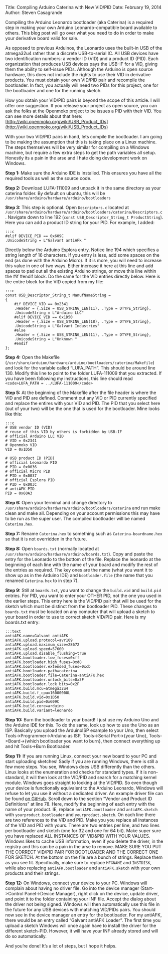 Title: Compiling Arduino Caterina with New VID/PID
Date: February 19, 2014
Author: Steven Casagrande

Compiling the Arduino Leonardo bootloader (aka Caterina) is a required step in making your own Arduino Leonardo-compatible board available to others. This blog post will go over what you need to do in order to make your derivative board valid for sale.

As opposed to previous Arduinos, the Leonardo uses the built-in USB of the atmega32u4 rather than a discrete USB-to-serial IC. All USB devices have two identification numbers: a vendor ID (VID) and a product ID (PID). Each organization that produces USB devices pays the USB-IF for a VID, giving them the ability to self-issue PIDs. Although the Arduino is open source hardware, this does not include the rights to use their VID in derivative products. You must obtain your own VID/PID pair and recompile the bootloader. In fact, you actually will need two PIDs for this project, one for the bootloader and one for the running sketch.

How you obtain your VID/PID pairs is beyond the scope of this article. I will offer one suggestion. If you release your project as open source, you can ask the folks at the Openmoko project to be issues a PID with their VID. You can see more details about that here: [http://wiki.openmoko.org/wiki/USB_Product_IDs](http://wiki.openmoko.org/wiki/USB_Product_IDs)

With your two VID/PID pairs in hand, lets compile the bootloader. I am going to be making the assumption that this is taking place on a Linux machine. The steps themselves will be very similar for compiling on a Windows machine, but require a few extra steps to get the path variables all setup. Honestly its a pain in the arse and I hate doing development work on Windows.

**Step 1:** Make sure the Arduino IDE is installed. This ensures you have all the required tools as well as the source code.

**Step 2:** Download LUFA-111009 and unpack it in the same directory as your caterina folder. By default on ubuntu, this will be `/usr/share/arduino/hardware/arduino/bootloaders`

**Step 3:** This step is optional. Open `Descriptors.c` located at `/usr/share/arduino/hardware/arduino/bootloaders/caterina/Descriptors.c` . Navigate down to line 192 (`const USB_Descriptor_String_t ProductString`). Here you can add a product ID string for your PID. For example, I added:

    :::c
    #elif DEVICE_PID == 0x609C
    .UnicodeString = L"Galvant antiAFk "

Directly below the Arduino Esplora entry. Notice line 194 which specifies a string length of 16 characters. If you entry is less, add some spaces on the end (as done with the Arduino Micro). If it is more, you will need to increase this value in one of two ways. Either increase it here at this line and add spaces to pad out all the existing Arduino strings, or move this line within the #if #endif block. Do the same for the VID entries directly below. Here is the entire block for the VID copied from my file:

    :::c
    const USB_Descriptor_String_t ManufNameString =
    {
        #if DEVICE_VID == 0x2341
        .Header = {.Size = USB_STRING_LEN(11), .Type = DTYPE_String},
        .UnicodeString = L"Arduino LLC"
        #elif DEVICE_VID == 0x1D50
        .Header = {.Size = USB_STRING_LEN(18), .Type = DTYPE_String},
        .UnicodeString = L"Galvant Industries"
        #else
        .Header = {.Size = USB_STRING_LEN(11), .Type = DTYPE_String},
        .UnicodeString = L"Unknown "
        #endif
    };

**Step 4:** Open the Makefile (`/usr/share/arduion/hardware/arduino/bootloaders/caterina/Makefile`) and look for the variable called “LUFA_PATH”. This should be around line 130. Modify this line to point to the folder LUFA-111009 that you extracted. If you have been following my instructions, this line should read `<code>LUFA_PATH = ../LUFA-111009</code>`

**Step 5:** At the beginning of the Makefile after the file header is where the VID and PID are defined. Comment out any VID or PID currently specified and replace the entires with your VID and PID. The PID that you select here (out of your two) will be the one that is used for the bootloader. Mine looks like this:

    :::c
    # USB vendor ID (VID)
    # reuse of this VID by others is forbidden by USB-IF
    # official Arduino LLC VID
    # VID = 0x2341
    # Openmoko VID
    VID = 0x1D50

    # USB product ID (PID)
    # official Leonardo PID
    # PID = 0x0036
    # official Micro PID
    # PID = 0x0037
    # official Esplora PID
    # PID = 0x003C
    # antiAFK PID
    PID = 0x60A3

**Step 6:** Open your terminal and change directory to `/usr/share/arduino/hardware/arduino/bootloaders/caterina` and run make clean and make all. Depending on your account permissions this may have to be run as the super user. The compiled bootloader will be named `Caterina.hex`.

**Step 7:** Rename `Caterina.hex` to something such as `Caterina-boardname.hex` so that it is not overridden in the future.

**Step 8:** Open `boards.txt` (normally located at `/usr/share/arduino/hardware/arduino/boards.txt`). Copy and paste the entry for the Leonardo to the bottom of the file. Replace the leonardo at the beginning of each line with the name of your board and modify the rest of the entries as required. The key ones are the name (what you want it to show up as in the Arduino IDE) and `bootloader.file` (the name that you renamed `Caterina.hex` to in step 7).

**Step 9:** Still at `boards.txt`, you want to change the `build.vid` and `build.pid` entries. For PID, you want to enter your OTHER PID, not the one you used in the earlier steps. This entry here is the VID/PID pair that will be used for the sketch which must be distinct from the bootloader PID. These changes to `boards.txt` must be located on any computer that will upload a sketch to your board in order to use to correct sketch VID/PID pair. Here is my boards.txt entry:

    :::text
    antiAFK.name=Galvant antiAFK
    antiAFK.upload.protocol=avr109
    antiAFK.upload.maximum_size=28672
    antiAFK.upload.speed=57600
    antiAFK.upload.disable_flushing=true
    antiAFK.bootloader.low_fuses=0xff
    antiAFK.bootloader.high_fuses=0xd8
    antiAFK.bootloader.extended_fuses=0xcb
    antiAFK.bootloader.path=caterina
    antiAFK.bootloader.file=Caterina-antiAFK.hex
    antiAFK.bootloader.unlock_bits=0x3F
    antiAFK.bootloader.lock_bits=0x2F
    antiAFK.build.mcu=atmega32u4
    antiAFK.build.f_cpu=16000000L
    antiAFK.build.vid=0x1D50
    antiAFK.build.pid=0x609C
    antiAFK.build.core=arduino
    antiAFK.build.variant=leonardo

**Step 10:** Burn the bootloader to your board! I just use my Arduino Uno and the Arduino IDE for this. To do the same, look up how to use the Uno as an ISP. Basically you upload the ArduinoISP example to your Uno, then select Tools->Programmer->Arduino as ISP, Tools->Serial Port->{your Uno}, Tools->Board->{which bootloader you want to burn}, then connect everything up and hit Tools->Burn Bootloader.

**Step 11:** If you are running Linux, connect your new board to your PC and start uploading sketches! Sadly if you are running Windows, there is still a few more steps. You see, Windows does USB differently than the others. Linux looks at the enumeration and checks for standard types. If it is non-standard, it will then look at the VID/PID and search for a matching kernel module. Windows goes straight to looking at the VID/PID. So even though your device is functionally equivalent to the Arduino Leonardo, Windows will refuse to let you use it without a dedicated driver. An example driver file can be found [on GitHub](https://github.com/Galvant/usb_drivers/blob/master/Galvant_USB_driver.inf). Scroll down to the section “Vendor and Product ID Definitions” at line 78. Here, modify the beginning of each entry with the name of your product. IE, replace `antiAFK.bootloader` and `antiAFK.sketch` with `yourproduct.bootloader` and `yourproduct.sketch`. On each line there are two references to the VID and PID. Make you you replace all instances of the VID and PID with yours. There are two entries per line, and two lines per bootloader and sketch (one for 32 and one for 64 bit). Make super sure you have replaced ALL INSTANCES OF VID&PID WITH YOUR VALUES. Windows likes to cache USB information, even if you delete the driver, in the registry and this can be a pain in the arse to remove. MAKE SURE YOU PUT THE CORRECT VID/PID PAIR FOR BOOTLOADER AND THE CORRECT ONE FOR SKETCH. At the bottom on the file are a bunch of strings. Replace them as you see fit. Specifically, make sure to replace `MFGNAME` and `INSTDISK`, while also replacing `antiAFK.bootloader` and `antiAFK.sketch` with your own products and their strings.

**Step 12:** On Windows, connect your device to your PC. Windows will complain about having no driver file. Go into the device manager (Start->Control Panel->Device Manager), right click on the device, update driver, and point it to the folder containing your INF file. Accept the dialog about the driver not being signed. Windows will then automatically use this file in the future for any USB devices with matching VID/PIDs pairs. You should now see in the device manager an entry for the bootloader. For my antiAFK, there would be an entry called “Galvant antiAFK Loader”. The first time you upload a sketch Windows will once again have to install the driver for the different sketch-PID. However, it will have your INF already stored and will do so automatically.

And you’re done! It’s a lot of steps, but I hope it helps.